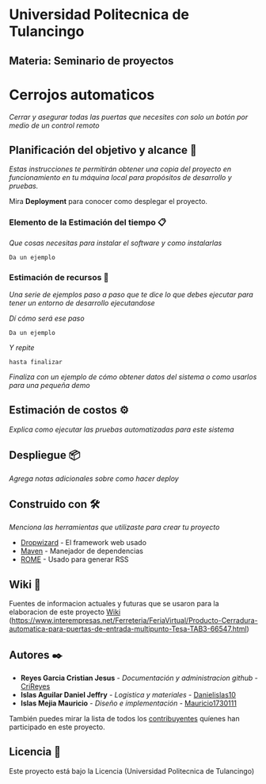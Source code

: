 # Universidad Politecnica de Tulancingo

## Materia: Seminario de proyectos



# Cerrojos automaticos

_Cerrar y asegurar todas las puertas que necesites con solo un botón por medio de un control remoto_

## Planificación del objetivo y alcance 🚀

_Estas instrucciones te permitirán obtener una copia del proyecto en funcionamiento en tu máquina local para propósitos de desarrollo y pruebas._

Mira **Deployment** para conocer como desplegar el proyecto.


### Elemento de la Estimación del tiempo 📋

_Que cosas necesitas para instalar el software y como instalarlas_

```
Da un ejemplo
```

### Estimación de recursos 🔧

_Una serie de ejemplos paso a paso que te dice lo que debes ejecutar para tener un entorno de desarrollo ejecutandose_

_Dí cómo será ese paso_

```
Da un ejemplo
```

_Y repite_

```
hasta finalizar
```

_Finaliza con un ejemplo de cómo obtener datos del sistema o como usarlos para una pequeña demo_

## Estimación de costos ⚙️

_Explica como ejecutar las pruebas automatizadas para este sistema_


## Despliegue 📦

_Agrega notas adicionales sobre como hacer deploy_

## Construido con 🛠️

_Menciona las herramientas que utilizaste para crear tu proyecto_

* [Dropwizard](http://www.dropwizard.io/1.0.2/docs/) - El framework web usado
* [Maven](https://maven.apache.org/) - Manejador de dependencias
* [ROME](https://rometools.github.io/rome/) - Usado para generar RSS


## Wiki 📖

Fuentes de informacion actuales y futuras que se usaron para la elaboracion de este proyecto [Wiki](http://bibliodigitalibd.senado.gob.mx/bitstream/handle/123456789/4493/Cuaderno%20de%20investigación%2056%20Robo%20a%20Casa%20Habitación.pdf?sequence=1&isAllowed=y)
(https://www.interempresas.net/Ferreteria/FeriaVirtual/Producto-Cerradura-automatica-para-puertas-de-entrada-multipunto-Tesa-TAB3-66547.html)


## Autores ✒️

* **Reyes Garcia Cristian Jesus** - *Documentación y administracion github* - [CriReyes](https://github.com/CriReyes)
* **Islas Aguilar Daniel Jeffry** - *Logistica y materiales* - [Danielislas10](https://github.com/Danielislas10)
* **Islas Mejia Mauricio** - *Diseño e implementación* - [Mauricio1730111](https://github.com/Mauricio1730111)

También puedes mirar la lista de todos los [contribuyentes](https://github.com/your/project/contributors) quíenes han participado en este proyecto. 

## Licencia 📄

Este proyecto está bajo la Licencia (Universidad Politecnica de Tulancingo)

